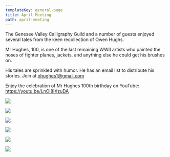 ```yaml
---
templateKey: general-page
title: April Meeting
path: april-meeting
---
```

The Genesee Valley Calligraphy Guild and a number of guests enjoyed several tales from the keen recollection of Owen Hughs. 

Mr Hughes, 100, is one of the last remaining WWII artists who painted the noses of fighter planes, jackets, and anything else he could get his brushes on. 

His tales are sprinkled with humor. He has an email list to distribute his stories. Join at ohughes1@gmail.com

Enjoy the celebration of Mr Hughes 100th birthday on YouTube: <https://youtu.be/LnOI8iXzuDA>



![](/img/owenhughes.jpg)

![](/img/owenreilaugh.jpg)

![](/img/owensart.jpg)

![](/img/owendavidcertificate.jpg)

![](/img/hughesaudience2.jpg)

![](/img/owencertificate.jpg)
